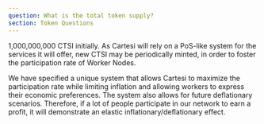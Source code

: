 ```yaml
---
question: What is the total token supply?
section: Token Questions
---
```


1,000,000,000 CTSI initially. As Cartesi will rely on a PoS-like system for the services it will offer, new CTSI may be periodically minted, in order to foster the participation rate of Worker Nodes.

We have specified a unique system that allows Cartesi to maximize the participation rate while limiting inflation and allowing workers to express their economic preferences. The system also allows for future deflationary scenarios. Therefore, if a lot of people participate in our network to earn a profit, it will demonstrate an elastic inflationary/deflationary effect.